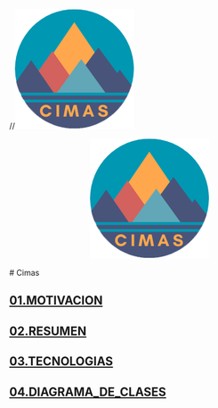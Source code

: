 //![cimas.png](CIMAS.png)
<p align="center">
  <img src="cimas.png" alt="Texto alternativo">
</p>
# Cimas

##  [01.MOTIVACION](01.MOTIVACION.md)
##  [02.RESUMEN](02.RESUMEN.md)
##  [03.TECNOLOGIAS](03.TECNOLOGIAS.md)
##  [04.DIAGRAMA_DE_CLASES](04.DIAGRAMA_CLASES.md)
